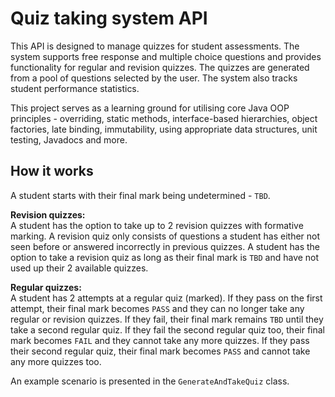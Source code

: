 # Quiz taking system API

This API is designed to manage quizzes for student assessments. The system supports free response and
multiple choice questions and provides functionality for regular and revision quizzes. The quizzes are generated
from a pool of questions selected by the user. The system also tracks student performance statistics.

This project serves as a learning ground for utilising core Java OOP principles - overriding, static methods,
interface-based hierarchies, object factories, late binding, immutability, using appropriate data structures,
unit testing, Javadocs and more.

## How it works
A student starts with their final mark being undetermined - `TBD`.

**Revision quizzes:**\
A student has the option to take up to 2 revision quizzes with formative marking. A revision quiz only consists of
questions a student has either not seen before or answered incorrectly in previous quizzes. A student has the option to
take a revision quiz as long as their final mark is `TBD` and have not used up their 2 available quizzes.

**Regular quizzes:**\
A student has 2 attempts at a regular quiz (marked). If they pass on the first attempt, their final mark becomes `PASS`
and they can no longer take any regular or revision quizzes. If they fail, their final mark remains `TBD` until they
take a second regular quiz. If they fail the second regular quiz too, their final mark becomes `FAIL` and they cannot
take any more quizzes. If they pass their second regular quiz, their final mark becomes `PASS` and cannot
take any more quizzes too.

An example scenario is presented in the `GenerateAndTakeQuiz` class.